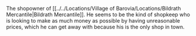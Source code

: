 The shopowner of [[../../Locations/Village of Barovia/Locations/Bildrath Mercantile|Bildrath Mercantile]]. He seems to be the kind of shopkeep who is looking to make as much money as possible by having unreasonable prices, which he can get away with because his is the only shop in town.
